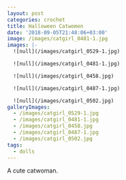 ```yaml
---
layout: post
categories: crochet
title: Halloween Catwomen
date: '2018-09-05T21:48:06+03:00'
image: /images/catgirl_0481-1.jpg
images: |-
  ![null](/images/catgirl_0529-1.jpg)

  ![null](/images/catgirl_0481-1.jpg)

  ![null](/images/catgirl_0458.jpg)

  ![null](/images/catgirl_0487-1.jpg)

  ![null](/images/catgirl_0502.jpg)
galleryImages:
  - /images/catgirl_0529-1.jpg
  - /images/catgirl_0481-1.jpg
  - /images/catgirl_0458.jpg
  - /images/catgirl_0487-1.jpg
  - /images/catgirl_0502.jpg
tags:
  - dolls
---
```

A cute catwoman.
